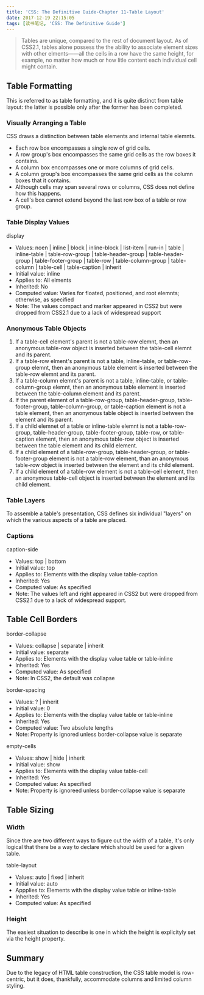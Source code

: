 ```yaml
---
title: 'CSS: The Definitive Guide-Chapter 11-Table Layout'
date: 2017-12-19 22:15:05
tags: [读书笔记, 'CSS: The Definitive Guide']
---
```

> Tables are unique, compared to the rest of document layout. As of CSS2.1, tables alone possess the the ability to associate element sizes with other elments——all the cells in a row have the same height, for example, no matter how much or how litle content each individual cell might contain.

<!--more-->

## Table Formatting

This is referred to as table formatting, and it is quite distinct from table layout: the latter is possible only after the former has been completed.

### Visually Arranging a Table

CSS draws a distinction between table elements and internal table elemnts.

- Each row box encompasses a single row of grid cells.
- A row group's box encompasses the same grid cells as the row boxes it contains.
- A column box encompasses one or more columns of grid cells.
- A column group's box encompasses the same grid cells as the column boxes that it contains.
- Although cells may span several rows or columns, CSS does not define how this happens.
- A cell's box cannot extend beyond the last row box of a table or row group.

### Table Display Values

display

- Values: noen | inline | block | inline-block | list-item | run-in | table | inline-table | table-row-group | table-header-group | table-header-group | table-footer-group | table-row | table-column-group | table-column | table-cell | table-caption | inherit
- Initial value: inline
- Applies to: All elments
- Inherited: No
- Computed value: Varies for floated, positioned, and root elemnts; otherwise, as specified
- Note: The values compact and marker appeared in CSS2 but were dropped from CSS2.1 due to a lack of widespread support

### Anonymous Table Objects

1. If a table-cell element's parent is not a table-row elemnt, then an anonymous table-row object is inserted between the table-cell elemnt and its parent.
2. If a table-row elment's parent is not a table, inline-table, or table-row-group elemnt, then an anonymous table element is inserted between the table-row elemnt and its parent.
3. If a table-column elemnt's parent is not a table, inline-table, or table-column-group elemnt, then an anonymous table element is inserted between the table-column element and its parent.
4. If the parent element of a table-row-group, table-header-group, table-footer-group, table-column-group, or table-caption element is not a table element, then an anonymous table object is inserted between the element and its parent.
5. If a child elemnet of a table or inline-table elemnt is not a table-row-group, table-header-group, table-footer-group, table-row, or table-caption element, then an anonymous table-row object is inserted between the table element and its child element.
6. If a child element of a table-row-group, table-header-group, or table-footer-group element is not a table-row element, than an anonymous table-row object is inserted between the element and its child element.
7. If a child element of a table-row element is not a table-cell element, then an anonymous table-cell object is inserted between the element and its child element.

### Table Layers

To assemble a table's presentation, CSS defines six individual "layers" on which the various aspects of a table are placed.

### Captions

caption-side

- Values: top | bottom
- Initial value: top
- Applies to: Elements with the display value table-caption
- Inherited: Yes
- Computed value: As specified
- Note: The values left and right appeared in CSS2 but were dropped from CSS2.1 due to a lack of widespread support.

## Table Cell Borders

border-collapse

- Values: collapse | separate | inherit
- Initial value: separate
- Applies to: Elements with the display value table or table-inline
- Inherited: Yes
- Computed value: As specified
- Note: In CSS2, the default was collapse

border-spacing

- Values: <length><length>? | inherit
- Initial value: 0
- Applies to: Elements with the display value table or table-inline
- Inherited: Yes
- Computed value: Two absolute lengths
- Note: Property is ignored unless border-collapse value is separate

empty-cells

- Values: show | hide | inherit
- Initial value: show
- Applies to: Elements with the display value table-cell
- Inherited: Yes
- Computed value: As specified
- Note: Property is ignoreed unless border-collapse value is separate

## Table Sizing

### Width

Since thre are two different ways to figure out the width of a table, it's only logical that there be a way to declare which should be used for a given table.

table-layout

- Values: auto | fixed | inherit
- Initial value: auto
- Appplies to: Elements with the display value table or inline-table
- Inherited: Yes
- Computed value: As specified


### Height

The easiest situation to describe is one in which the height is explicityly set via the height property.

## Summary

Due to the legacy of HTML table construction, the CSS table model is row-centric, but it does, thankfully, accommodate columns and limited column styling.